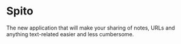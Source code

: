 # Spito

The new application that will make your sharing of notes, URLs and anything text-related easier and less cumbersome.

